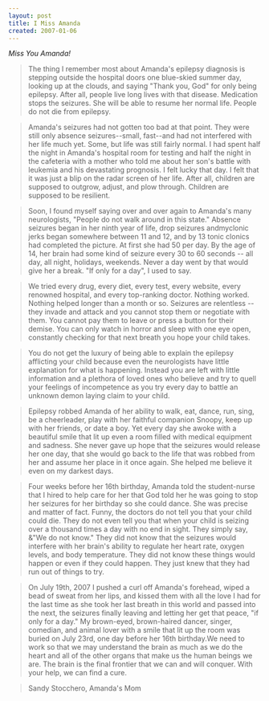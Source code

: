 ```yaml
---
layout: post
title: I Miss Amanda
created: 2007-01-06
---
```

_Miss You Amanda!_

> The thing I remember most about Amanda's epilepsy diagnosis is stepping outside the hospital doors one blue-skied summer day, looking up at the clouds, and saying "Thank you, God" for only being epilepsy. After all, people live long lives with that disease. Medication stops the seizures. She will be able to resume her normal life. People do not die from epilepsy.

> Amanda's seizures had not gotten too bad at that point. They were still only absence seizures--small, fast--and had not interfered with her life much yet. Some, but life was still fairly normal. I had spent half the night in Amanda's hospital room for testing and half the night in the cafeteria with a mother who told me about her son's battle with leukemia and his devastating prognosis. I felt lucky that day. I felt that it was just a blip on the radar screen of her life. After all, children are supposed to outgrow, adjust, and plow through. Children are supposed to be resilient.

> Soon, I found myself saying over and over again to Amanda's many neurologists, "People do not walk around in this state." Absence seizures began in her ninth year of life, drop seizures andmyclonic jerks began somewhere between 11 and 12, and by 13 tonic clonics had completed the picture. At first she had 50 per day. By the age of 14, her brain had some kind of seizure every 30 to 60 seconds -- all day, all night, holidays, weekends. Never a day went by that would give her a break. "If only for a day", I used to say.

> We tried every drug, every diet, every test, every website, every renowned hospital, and every top-ranking doctor. Nothing worked. Nothing helped longer than a month or so. Seizures are relentless -- they invade and attack and you cannot stop them or negotiate with them. You cannot pay them to leave or press a button for their demise. You can only watch in horror and sleep with one eye open, constantly checking for that next breath you hope your child takes.

> You do not get the luxury of being able to explain the epilepsy afflicting your child because even the neurologists have little explanation for what is happening. Instead you are left with little information and a plethora of loved ones who believe and try to quell your feelings of incompetence as you try every day to battle an unknown demon laying claim to your child.

> Epilepsy robbed Amanda of her ability to walk, eat, dance, run, sing, be a cheerleader, play with her faithful companion Snoopy, keep up with her friends, or date a boy. Yet every day she awoke with a beautiful smile that lit up even a room filled with medical equipment and sadness. She never gave up hope that the seizures would release her one day, that she would go back to the life that was robbed from her and assume her place in it once again. She helped me believe it even on my darkest days.

> Four weeks before her 16th birthday, Amanda told the student-nurse that I hired to help care for her that God told her he was going to stop her seizures for her birthday so she could dance. She was precise and matter of fact. Funny, the doctors do not tell you that your child could die. They do not even tell you that when your child is seizing over a thousand times a day with no end in sight. They simply say, &"We do not know." They did not know that the seizures would interfere with her brain's ability to regulate her heart rate, oxygen levels, and body temperature. They did not know these things would happen or even if they could happen. They just knew that they had run out of things to try.

> On July 19th, 2007 I pushed a curl off Amanda's forehead, wiped a bead of sweat from her lips, and kissed them with all the love I had for the last time as she took her last breath in this world and passed into the next, the seizures finally leaving and letting her get that peace, "if only for a day." My brown-eyed, brown-haired dancer, singer, comedian, and animal lover with a smile that lit up the room was buried on July 23rd, one day before her 16th birthday.We need to work so that we may understand the brain as much as we do the heart and all of the other organs that make us the human beings we are. The brain is the final frontier that we can and will conquer. With your help, we can find a cure.

> Sandy Stocchero, Amanda's Mom